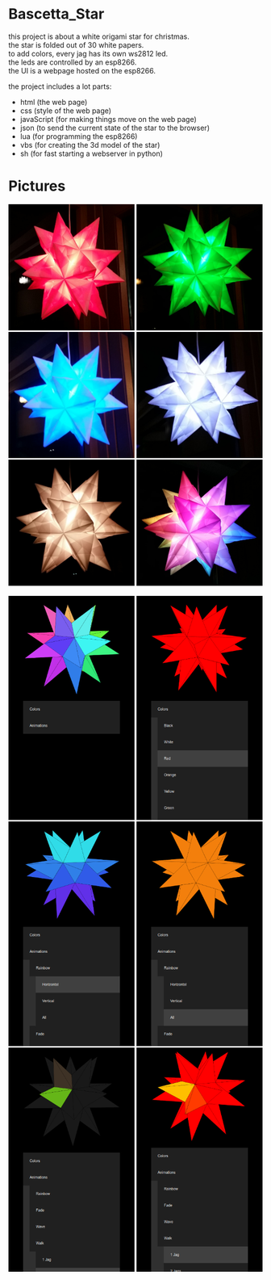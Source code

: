 # Bascetta_Star
this project is about a white origami star for christmas.<br>
the star is folded out of 30 white papers.<br>
to add colors, every jag has its own ws2812 led.<br>
the leds are controlled by an esp8266.<br>
the UI is a webpage hosted on the esp8266.<br>

the project includes a lot parts:
 - html (the web page)
 - css (style of the web page)
 - javaScript (for making things move on the web page)
 - json (to send the current state of the star to the browser)
 - lua (for programming the esp8266)
 - vbs (for creating the 3d model of the star) 
 - sh (for fast starting a webserver in python)

# Pictures
<img src="https://raw.githubusercontent.com/janitz/Bascetta_Star/master/pictures/red_0.jpeg" width="250" height="250">
<img src="https://raw.githubusercontent.com/janitz/Bascetta_Star/master/pictures/green_0.jpeg" width="250" height="250">
<img src="https://raw.githubusercontent.com/janitz/Bascetta_Star/master/pictures/blue_0.jpeg" width="250" height="250">
<img src="https://raw.githubusercontent.com/janitz/Bascetta_Star/master/pictures/white_0.jpeg" width="250" height="250">
<img src="https://raw.githubusercontent.com/janitz/Bascetta_Star/master/pictures/white_1.jpeg" width="250" height="250">
<img src="https://raw.githubusercontent.com/janitz/Bascetta_Star/master/pictures/rainbow_0.jpeg" width="250" height="250">
<br><br>
<img src="https://raw.githubusercontent.com/janitz/Bascetta_Star/master/pictures/webpage_0.png" width="250">
<img src="https://raw.githubusercontent.com/janitz/Bascetta_Star/master/pictures/webpage_1.png" width="250">
<img src="https://raw.githubusercontent.com/janitz/Bascetta_Star/master/pictures/webpage_2.png" width="250">
<img src="https://raw.githubusercontent.com/janitz/Bascetta_Star/master/pictures/webpage_3.png" width="250">
<img src="https://raw.githubusercontent.com/janitz/Bascetta_Star/master/pictures/webpage_4.png" width="250">
<img src="https://raw.githubusercontent.com/janitz/Bascetta_Star/master/pictures/webpage_5.png" width="250">


